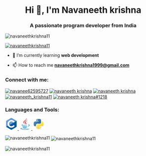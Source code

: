 
<h1 align="center">Hi 👋, I'm Navaneeth krishna</h1>
<h3 align="center">A passionate program developer from India</h3>

<p align="left"> <img src="https://komarev.com/ghpvc/?username=navaneethkrishna11&label=Profile%20views&color=0e75b6&style=flat" alt="navaneethkrishna11" /> </p>

<p align="left"> <a href="https://github.com/ryo-ma/github-profile-trophy"><img src="https://github-profile-trophy.vercel.app/?username=navaneethkrishna11" alt="navaneethkrishna11" /></a> </p>


- 🌱 I’m currently learning **web development**

- 📫 How to reach me **navaneethkrishna1999@gmail.com**

<h3 align="left">Connect with me:</h3>
<p align="left">
<a href="https://twitter.com/navanee62595727" target="blank"><img align="center" src="https://raw.githubusercontent.com/rahuldkjain/github-profile-readme-generator/master/src/images/icons/Social/twitter.svg" alt="navanee62595727" height="30" width="40" /></a>
<a href="https://linkedin.com/in/navaneeth krishna" target="blank"><img align="center" src="https://raw.githubusercontent.com/rahuldkjain/github-profile-readme-generator/master/src/images/icons/Social/linked-in-alt.svg" alt="navaneeth krishna" height="30" width="40" /></a>
<a href="https://fb.com/navaneeth krishna" target="blank"><img align="center" src="https://raw.githubusercontent.com/rahuldkjain/github-profile-readme-generator/master/src/images/icons/Social/facebook.svg" alt="navaneeth krishna" height="30" width="40" /></a>
<a href="https://instagram.com/navaneeth_krishna11" target="blank"><img align="center" src="https://raw.githubusercontent.com/rahuldkjain/github-profile-readme-generator/master/src/images/icons/Social/instagram.svg" alt="navaneeth_krishna11" height="30" width="40" /></a>
<a href="https://discord.gg/navaneeth krishna#1218" target="blank"><img align="center" src="https://raw.githubusercontent.com/rahuldkjain/github-profile-readme-generator/master/src/images/icons/Social/discord.svg" alt="navaneeth krishna#1218" height="30" width="40" /></a>
</p>

<h3 align="left">Languages and Tools:</h3>
<p align="left"> <a href="https://www.cprogramming.com/" target="_blank" rel="noreferrer"> <img src="https://raw.githubusercontent.com/devicons/devicon/master/icons/c/c-original.svg" alt="c" width="40" height="40"/> </a> <a href="https://www.java.com" target="_blank" rel="noreferrer"> <img src="https://raw.githubusercontent.com/devicons/devicon/master/icons/java/java-original.svg" alt="java" width="40" height="40"/> </a> <a href="https://www.python.org" target="_blank" rel="noreferrer"> <img src="https://raw.githubusercontent.com/devicons/devicon/master/icons/python/python-original.svg" alt="python" width="40" height="40"/> </a> </p>

<p><img align="left" src="https://github-readme-stats.vercel.app/api/top-langs?username=navaneethkrishna11&show_icons=true&locale=en&layout=compact" alt="navaneethkrishna11" /></p>

<p>&nbsp;<img align="center" src="https://github-readme-stats.vercel.app/api?username=navaneethkrishna11&show_icons=true&locale=en" alt="navaneethkrishna11" /></p>

<p><img align="center" src="https://github-readme-streak-stats.herokuapp.com/?user=navaneethkrishna11&" alt="navaneethkrishna11" /></p>
<!--
**navaneethkrishna11/navaneethkrishna11** is a ✨ _special_ ✨ repository because its `README.md` (this file) appears on your GitHub profile.

Here are some ideas to get you started:

- 🔭 I’m currently working on ...
- 🌱 I’m currently learning ...
- 👯 I’m looking to collaborate on ...
- 🤔 I’m looking for help with ...
- 💬 Ask me about ...
- 📫 How to reach me: ...
- 😄 Pronouns: ...
- ⚡ Fun fact: ...



-->
